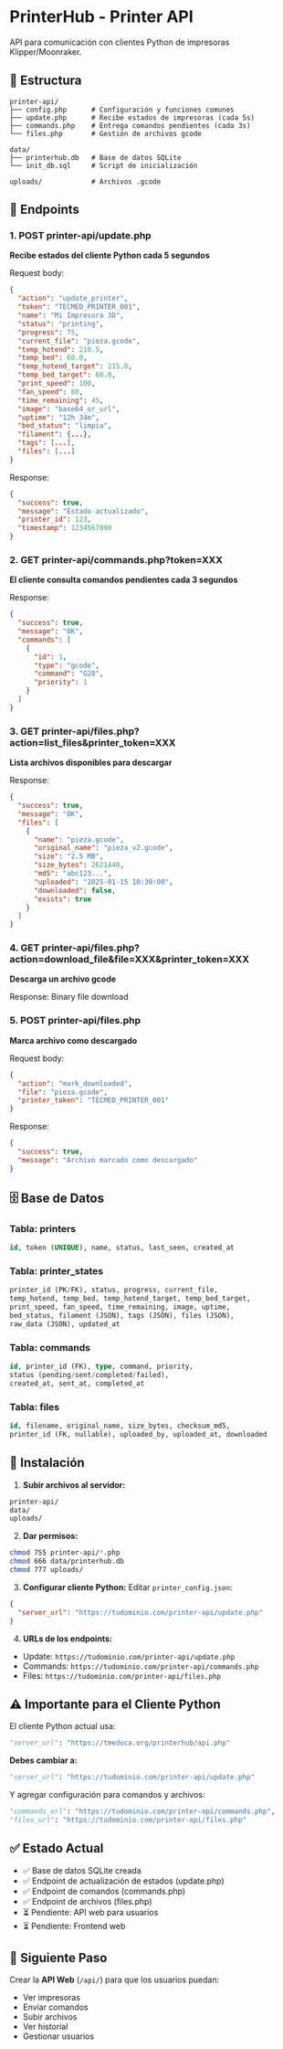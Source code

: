 # PrinterHub - Printer API

API para comunicación con clientes Python de impresoras Klipper/Moonraker.

## 📁 Estructura

```
printer-api/
├── config.php      # Configuración y funciones comunes
├── update.php      # Recibe estados de impresoras (cada 5s)
├── commands.php    # Entrega comandos pendientes (cada 3s)
└── files.php       # Gestión de archivos gcode

data/
├── printerhub.db   # Base de datos SQLite
└── init_db.sql     # Script de inicialización

uploads/            # Archivos .gcode
```

## 🔌 Endpoints

### 1. POST printer-api/update.php
**Recibe estados del cliente Python cada 5 segundos**

Request body:
```json
{
  "action": "update_printer",
  "token": "TECMED_PRINTER_001",
  "name": "Mi Impresora 3D",
  "status": "printing",
  "progress": 75,
  "current_file": "pieza.gcode",
  "temp_hotend": 210.5,
  "temp_bed": 60.0,
  "temp_hotend_target": 215.0,
  "temp_bed_target": 60.0,
  "print_speed": 100,
  "fan_speed": 80,
  "time_remaining": 45,
  "image": "base64_or_url",
  "uptime": "12h 34m",
  "bed_status": "limpia",
  "filament": {...},
  "tags": [...],
  "files": [...]
}
```

Response:
```json
{
  "success": true,
  "message": "Estado actualizado",
  "printer_id": 123,
  "timestamp": 1234567890
}
```

### 2. GET printer-api/commands.php?token=XXX
**El cliente consulta comandos pendientes cada 3 segundos**

Response:
```json
{
  "success": true,
  "message": "OK",
  "commands": [
    {
      "id": 1,
      "type": "gcode",
      "command": "G28",
      "priority": 1
    }
  ]
}
```

### 3. GET printer-api/files.php?action=list_files&printer_token=XXX
**Lista archivos disponibles para descargar**

Response:
```json
{
  "success": true,
  "message": "OK",
  "files": [
    {
      "name": "pieza.gcode",
      "original_name": "pieza_v2.gcode",
      "size": "2.5 MB",
      "size_bytes": 2621440,
      "md5": "abc123...",
      "uploaded": "2025-01-15 10:30:00",
      "downloaded": false,
      "exists": true
    }
  ]
}
```

### 4. GET printer-api/files.php?action=download_file&file=XXX&printer_token=XXX
**Descarga un archivo gcode**

Response: Binary file download

### 5. POST printer-api/files.php
**Marca archivo como descargado**

Request body:
```json
{
  "action": "mark_downloaded",
  "file": "pieza.gcode",
  "printer_token": "TECMED_PRINTER_001"
}
```

Response:
```json
{
  "success": true,
  "message": "Archivo marcado como descargado"
}
```

## 🗄️ Base de Datos

### Tabla: printers
```sql
id, token (UNIQUE), name, status, last_seen, created_at
```

### Tabla: printer_states
```sql
printer_id (PK/FK), status, progress, current_file,
temp_hotend, temp_bed, temp_hotend_target, temp_bed_target,
print_speed, fan_speed, time_remaining, image, uptime,
bed_status, filament (JSON), tags (JSON), files (JSON),
raw_data (JSON), updated_at
```

### Tabla: commands
```sql
id, printer_id (FK), type, command, priority,
status (pending/sent/completed/failed),
created_at, sent_at, completed_at
```

### Tabla: files
```sql
id, filename, original_name, size_bytes, checksum_md5,
printer_id (FK, nullable), uploaded_by, uploaded_at, downloaded
```

## 🔧 Instalación

1. **Subir archivos al servidor:**
```bash
printer-api/
data/
uploads/
```

2. **Dar permisos:**
```bash
chmod 755 printer-api/*.php
chmod 666 data/printerhub.db
chmod 777 uploads/
```

3. **Configurar cliente Python:**
Editar `printer_config.json`:
```json
{
  "server_url": "https://tudominio.com/printer-api/update.php"
}
```

4. **URLs de los endpoints:**
- Update: `https://tudominio.com/printer-api/update.php`
- Commands: `https://tudominio.com/printer-api/commands.php`
- Files: `https://tudominio.com/printer-api/files.php`

## ⚠️ Importante para el Cliente Python

El cliente Python actual usa:
```python
"server_url": "https://tmeduca.org/printerhub/api.php"
```

**Debes cambiar a:**
```python
"server_url": "https://tudominio.com/printer-api/update.php"
```

Y agregar configuración para comandos y archivos:
```python
"commands_url": "https://tudominio.com/printer-api/commands.php",
"files_url": "https://tudominio.com/printer-api/files.php"
```

## ✅ Estado Actual

- ✅ Base de datos SQLite creada
- ✅ Endpoint de actualización de estados (update.php)
- ✅ Endpoint de comandos (commands.php)
- ✅ Endpoint de archivos (files.php)
- ⏳ Pendiente: API web para usuarios
- ⏳ Pendiente: Frontend web

## 🚀 Siguiente Paso

Crear la **API Web** (`/api/`) para que los usuarios puedan:
- Ver impresoras
- Enviar comandos
- Subir archivos
- Ver historial
- Gestionar usuarios

